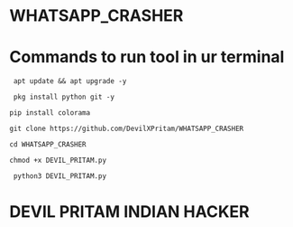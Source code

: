 # WHATSAPP_CRASHER


# Commands to run tool in ur terminal 

     apt update && apt upgrade -y

     pkg install python git -y

    pip install colorama 

    git clone https://github.com/DevilXPritam/WHATSAPP_CRASHER

    cd WHATSAPP_CRASHER

    chmod +x DEVIL_PRITAM.py

     python3 DEVIL_PRITAM.py



# DEVIL PRITAM INDIAN HACKER 

